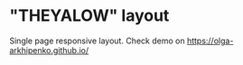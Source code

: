 # "THEYALOW" layout
Single page responsive layout.
Check demo on https://olga-arkhipenko.github.io/
